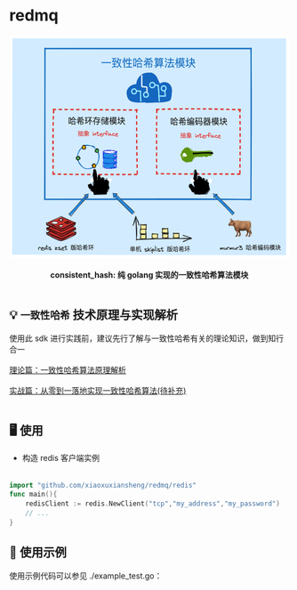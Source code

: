 # redmq
<p align="center">
<img src="https://github.com/xiaoxuxiansheng/consistent_hash/blob/main/img/frame.png" height="400px/"><br/><br/>
<b>consistent_hash: 纯 golang 实现的一致性哈希算法模块</b>
<br/><br/>
</p>

## 💡 `一致性哈希` 技术原理与实现解析
使用此 sdk 进行实践前，建议先行了解与一致性哈希有关的理论知识，做到知行合一<br/><br/>
<a href="https://mp.weixin.qq.com/s?__biz=MzkxMjQzMjA0OQ==&mid=2247484641&idx=1&sn=764f69ab47ba7b3450f6300fde4f34a5">理论篇：一致性哈希算法原理解析</a> <br/><br/>
<a href="https://mp.weixin.qq.com/s?__biz=MzkxMjQzMjA0OQ==&mid=2247484687&idx=1&sn=36befe944baf5a8314f7dc575c21248a">实战篇：从零到一落地实现一致性哈希算法(待补充)</a> <br/><br/>

## 🖥 使用
- 构造 redis 客户端实例<br/><br/>
```go
import "github.com/xiaoxuxiansheng/redmq/redis"
func main(){
    redisClient := redis.NewClient("tcp","my_address","my_password")
    // ...
}
```

## 🐧 使用示例
使用示例代码可以参见 ./example_test.go：
